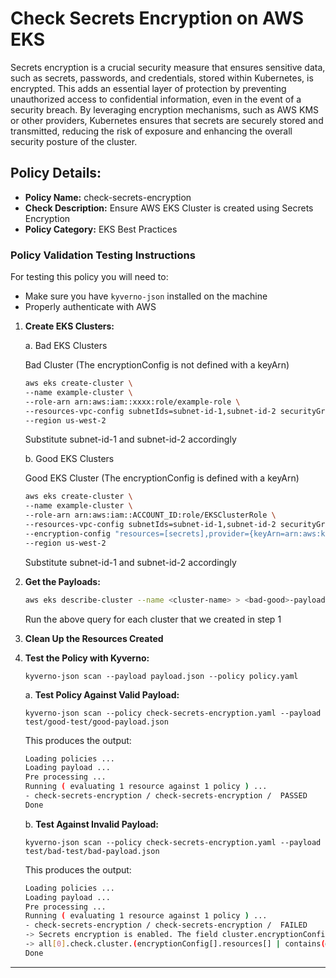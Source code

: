 # Check Secrets Encryption on AWS EKS

Secrets encryption is a crucial security measure that ensures sensitive data, such as secrets, passwords, and credentials, stored within Kubernetes, is encrypted. This adds an essential layer of protection by preventing unauthorized access to confidential information, even in the event of a security breach. By leveraging encryption mechanisms, such as AWS KMS or other providers, Kubernetes ensures that secrets are securely stored and transmitted, reducing the risk of exposure and enhancing the overall security posture of the cluster.

## Policy Details:

- **Policy Name:** check-secrets-encryption
- **Check Description:** Ensure AWS EKS Cluster is created using Secrets Encryption
- **Policy Category:** EKS Best Practices 

### Policy Validation Testing Instructions

For testing this policy you will need to:
- Make sure you have `kyverno-json` installed on the machine 
- Properly authenticate with AWS

1. **Create EKS Clusters:**

    a. Bad EKS Clusters

    Bad Cluster (The encryptionConfig is not defined with a keyArn)
    ```bash
    aws eks create-cluster \
    --name example-cluster \
    --role-arn arn:aws:iam::xxxx:role/example-role \
    --resources-vpc-config subnetIds=subnet-id-1,subnet-id-2 securityGroupIds=sg-xxxx \
    --region us-west-2

    ```

    Substitute subnet-id-1 and subnet-id-2 accordingly

    b. Good EKS Clusters

    Good EKS Cluster (The encryptionConfig is defined with a keyArn)
    ```bash
    aws eks create-cluster \
    --name example-cluster \
    --role-arn arn:aws:iam::ACCOUNT_ID:role/EKSClusterRole \
    --resources-vpc-config subnetIds=subnet-id-1,subnet-id-2 securityGroupIds=sg-xxxx \
    --encryption-config "resources=[secrets],provider={keyArn=arn:aws:kms:us-west-2:xxxx:key/YOUR_KMS_KEY}" \
    --region us-west-2
    ```


    Substitute subnet-id-1 and subnet-id-2 accordingly

2. **Get the Payloads:**
    ```bash
    aws eks describe-cluster --name <cluster-name> > <bad-good>-payload-<number>.json
    ```

    Run the above query for each cluster that we created in step 1

3. **Clean Up the Resources Created**

4. **Test the Policy with Kyverno:**
    ```
    kyverno-json scan --payload payload.json --policy policy.yaml
    ```
    
    a. **Test Policy Against Valid Payload:**
    ```
    kyverno-json scan --policy check-secrets-encryption.yaml --payload test/good-test/good-payload.json 
    ```

    This produces the output:
    ```bash
    Loading policies ...
    Loading payload ...
    Pre processing ...
    Running ( evaluating 1 resource against 1 policy ) ...
    - check-secrets-encryption / check-secrets-encryption /  PASSED
    Done
    ```

    b. **Test Against Invalid Payload:**
    ```
    kyverno-json scan --policy check-secrets-encryption.yaml --payload test/bad-test/bad-payload.json 
    ```

    This produces the output:
    ```bash
    Loading policies ...
    Loading payload ...
    Pre processing ...
    Running ( evaluating 1 resource against 1 policy ) ...
    - check-secrets-encryption / check-secrets-encryption /  FAILED
    -> Secrets encryption is enabled. The field cluster.encryptionConfig is defined for secrets.
    -> all[0].check.cluster.(encryptionConfig[].resources[] | contains(@, 'secrets')): Invalid value: false: Expected value: true
    Done
    ```

---